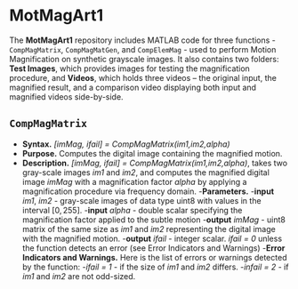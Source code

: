 # MotMagArt1
The **MotMagArt1** repository includes MATLAB code for three functions - `CompMagMatrix`, `CompMagMatGen`, and `CompElemMag` - used to perform Motion Magnification on synthetic grayscale images. 
It also contains two folders: **Test Images**, which provides images for testing the magnification procedure, and **Videos**, which holds three videos – the original input, the magnified result, 
and a comparison video displaying both input and magnified videos side-by-side.

## `CompMagMatrix`
- **Syntax.** *[imMag, ifail] = CompMagMatrix(im1,im2,alpha)*
- **Purpose.** Computes the digital image containing the magnified motion.
- **Description.** *[imMag, ifail] = CompMagMatrix(im1,im2,alpha)*, takes two gray-scale images *im1* and *im2*, and computes the magnified digital image *imMag* with a magnification factor *alpha* by applying a magnification procedure via frequency domain.
-**Parameters.**
 -**input** *im1*, *im2* - gray-scale images of data type uint8 with values in the interval $[0,255]$.
 -**input** *alpha* - double scalar specifying the magnification factor applied to the subtle motion
 -**output** *imMag* - uint8 matrix of the same size as *im1* and *im2* representing the digital image with the magnified motion.
 -**output** *ifail* - integer scalar. *ifail = 0* unless the function detects an error (see Error Indicators and Warnings)
-**Error Indicators and Warnings.** Here is the list of errors or warnings detected by the function:
 -*ifail = 1* - if the size of *im1* and *im2* differs.
 -*infail = 2* - if *im1* and *im2* are not odd-sized.

